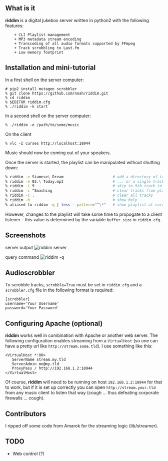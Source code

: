 ## What is it

**riddim** is a digital jukebox server written in python2 with the
following features:

        + CLI Playlist management
        + MP3 metadata stream encoding
        + Transcoding of all audio formats supported by FFmpeg
        + Track scrobbling to Last.fm
        + Low memory footprint

## Installation and mini-tutorial

In a first shell on the server computer:

```
# pip2 install mutagen scrobbler
% git clone https://github.com/noah/riddim.git
% cd riddim
% $EDITOR riddim.cfg
% ./riddim -k start
```

In a second shell on the server computer:

```
% ./riddim -e /path/to/some/music
```

On the client
```
% vlc -I curses http://localhost:18944
```

Music should now be coming out of your speakers.

Once the server is started, the playlist can be manipulated without
shutting down:

```bash
% riddim -e Siamese\ Dream                      # add a directory of tracks to the playlist ...
% riddim -e 03.\ Today.mp3                      # ... or a single track
% riddim -i 9                                   # skip to 9th track in the playlist
% riddim -c ^Smashing                           # clear tracks from playlist via regex pattern
% riddim -c .                                   # clear all tracks
% riddim -h                                     # show help
% aliased to riddim -q | less --pattern="^\*"   # show playlist at current track 
```

However, changes to the playlist will take some time to propogate to a
client listener - this value is determined by the variable `buffer_size`
in `riddim.cfg`.

## Screenshots

server output
![riddim server](screenshots/riddim.png "riddim server output")

query command
![riddim -q](screenshots/riddim-q.png "output of riddim -q query command")


## Audioscrobbler

To scrobble tracks, `scrobble=True` must be set in `riddim.cfg` and a
`scrobbler.cfg` file in the following format is required:

    [scrobbler]
    username='Your Username'
    password='Your Password'

## Configuring Apache (optional)

**riddim** works well in combination with Apache or another web server.
The following configuration enables streaming from a `VirtualHost` (so
one can have a pretty url like `http://stream.some.tld`).  I use
something like this:

```
<VirtualHost *:80>
   ServerName stream.my.tld
   ServerAdmin me@my.tld
   ProxyPass / http://192.168.1.2:18944
</VirtualHost>      
```

Of course, **riddim** will need to be running on host
`192.168.1.2:18944` for that to work, but if it is set up correctly you
can open `http://stream.your.tld` from any music client to listen that
way (cough ... thus defeating corporate firewalls ...  cough).

## Contributors

I ripped off some code from Amarok for the streaming logic (lib/streamer).

## TODO

+ Web control (?)
